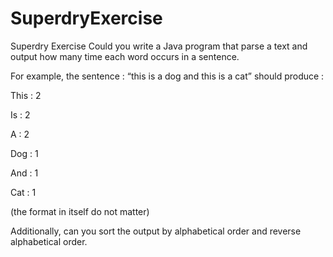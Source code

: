 # SuperdryExercise
Superdry Exercise
Could you write a Java program that parse a text and output how many time each word occurs in a sentence. 

For example, the sentence : “this is a dog and this is a cat” should produce : 

This : 2

Is : 2

A : 2

Dog : 1

And : 1

Cat : 1

(the format in itself do not matter)

Additionally, can you sort the output by alphabetical order and reverse alphabetical order.
